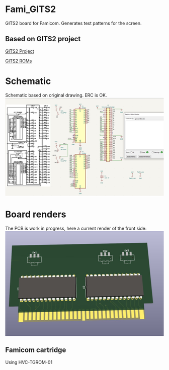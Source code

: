 # Fami_GITS2
GITS2 board for Famicom. Generates test patterns for the screen.


## Based on GITS2 project
[GITS2 Project](https://qrx.narod.ru/izm/g_its.htm)

[GITS2 ROMs](https://ftp.radio.ru/pub/2002/10/gits2/)


# Schematic
Schematic based on original drawing. ERC is OK.
![Schematic](Images/Schematic.jpg)


# Board renders
The PCB is work in progress, here a current render of the front side:
![Front](Images/Board_Front.jpg)


## Famicom cartridge
Using HVC-TGROM-01 